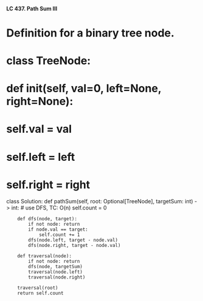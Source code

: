 #### LC 437. Path Sum III
# Definition for a binary tree node.
# class TreeNode:
#     def __init__(self, val=0, left=None, right=None):
#         self.val = val
#         self.left = left
#         self.right = right
class Solution:
    def pathSum(self, root: Optional[TreeNode], targetSum: int) -> int:
        # use DFS, TC: O(n)
        self.count = 0

        def dfs(node, target):
            if not node: return 
            if node.val == target:
                self.count += 1
            dfs(node.left, target - node.val)
            dfs(node.right, target - node.val)
        
        def traversal(node):
            if not node: return 
            dfs(node, targetSum)
            traversal(node.left)
            traversal(node.right)
        
        traversal(root)
        return self.count